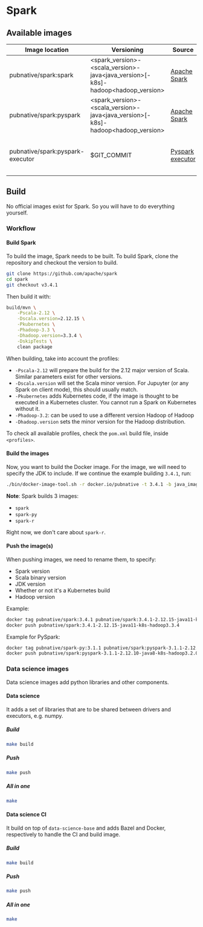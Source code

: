 # Spark

## Available images

| Image location                   | Versioning                                                                      | Source                                                                                                                                         | Description                                  |
| -------------------------------- | ------------------------------------------------------------------------------- | ---------------------------------------------------------------------------------------------------------------------------------------------- | -------------------------------------------- |
| pubnative/spark:spark            | <spark_version>-<scala_version>-java<java_version>[-k8s]-hadoop<hadoop_version> | [Apache Spark](https://github.com/apache/spark)                                                                                                | Base image for Spark.                        |
| pubnative/spark:pyspark          | <spark_version>-<scala_version>-java<java_version>[-k8s]-hadoop<hadoop_version> | [Apache Spark](https://github.com/apache/spark)                                                                                                | Base image for PySpark.                      |
| pubnative/spark:pyspark-executor | $GIT_COMMIT                                                                     | [Pyspark executor](https://github.com/pubnative/docker-images/blob/4e940e55cb25b6541607990733222d1800674170/spark/pyspark-executor/Dockerfile) | Alpine image supporting Spark on Kubernetes. |

## Build

No official images exist for Spark. So you will have to do everything yourself.

### Workflow

#### Build Spark

To build the image, Spark needs to be built. To build Spark, clone the repository and checkout the
version to build.

```bash
git clone https://github.com/apache/spark
cd spark
git checkout v3.4.1 
```

Then build it with:

```bash
build/mvn \
    -Pscala-2.12 \
    -Dscala.version=2.12.15 \
    -Pkubernetes \
    -Phadoop-3.3 \
    -Dhadoop.version=3.3.4 \
    -DskipTests \
    clean package
```

When building, take into account the profiles:

- `-Pscala-2.12` will prepare the build for the 2.12 major version of Scala. Similar parameters exist for other
  versions.
- `-Dscala.version` will set the Scala minor version. For Jupuyter (or any Spark on client
  mode), this should usually match.
- `-Pkubernetes` adds Kubernetes code, if the image is thought to be executed in a Kubernetes
  cluster. You cannot run a Spark on Kubernetes without it.
- `-Phadoop-3.2`: can be used to use a different version Hadoop of Hadoop
- `-Dhadoop.version` sets the minor version for the Hadoop distribution.

To check all available profiles, check the `pom.xml` build file, inside `<profiles>`.

#### Build the images

Now, you want to build the Docker image. For the image, we will need to specify the JDK to include.
If we continue the example building `3.4.1`, run:

```bash
./bin/docker-image-tool.sh -r docker.io/pubnative -t 3.4.1 -b java_image_tag=11-jre -X build
```

**Note**: Spark builds 3 images:

- `spark`
- `spark-py`
- `spark-r`

Right now, we don't care about `spark-r`.

#### Push the image(s)

When pushing images, we need to rename them, to specify:

- Spark version
- Scala binary version
- JDK version
- Whether or not it's a Kubernetes build
- Hadoop version

Example:

```bash
docker tag pubnative/spark:3.4.1 pubnative/spark:3.4.1-2.12.15-java11-k8s-hadoop3.3.4
docker push pubnative/spark:3.4.1-2.12.15-java11-k8s-hadoop3.3.4
```

Example for PySpark:

```bash
docker tag pubnative/spark-py:3.1.1 pubnative/spark:pyspark-3.1.1-2.12.10-java80java8-k8s-hadoop3.2.0
docker push pubnative/spark:pyspark-3.1.1-2.12.10-java8-k8s-hadoop3.2.0
```

### Data science images

Data science images add python libraries and other components.

#### Data science

It adds a set of libraries that are to be shared between drivers and executors, e.g. numpy.

##### Build

```bash
make build
```

##### Push

```bash
make push
```

##### All in one

```bash
make
```

#### Data science CI

It build on top of `data-science-base` and adds Bazel and Docker, respectively to handle the CI and build image.

##### Build

```bash
make build
```

##### Push

```bash
make push
```

##### All in one

```bash
make
```
